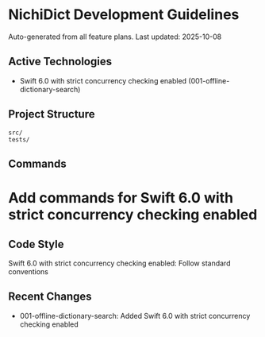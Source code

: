 # NichiDict Development Guidelines

Auto-generated from all feature plans. Last updated: 2025-10-08

## Active Technologies
- Swift 6.0 with strict concurrency checking enabled (001-offline-dictionary-search)

## Project Structure
```
src/
tests/
```

## Commands
# Add commands for Swift 6.0 with strict concurrency checking enabled

## Code Style
Swift 6.0 with strict concurrency checking enabled: Follow standard conventions

## Recent Changes
- 001-offline-dictionary-search: Added Swift 6.0 with strict concurrency checking enabled

<!-- MANUAL ADDITIONS START -->
<!-- MANUAL ADDITIONS END -->